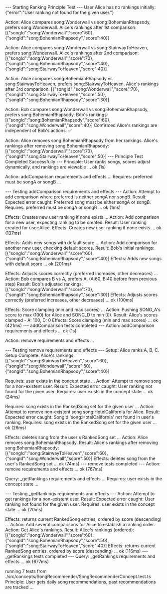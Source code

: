 --- Starting Ranking Principle Test ---
User Alice has no rankings initially: {"error":"User ranking not found for the given user."}

Action: Alice compares song:Wonderwall vs song:BohemianRhapsody, prefers song:Wonderwall.
Alice's rankings after 1st comparison: [{"songId":"song:Wonderwall","score":60},{"songId":"song:BohemianRhapsody","score":40}]

Action: Alice compares song:Wonderwall vs song:StairwayToHeaven, prefers song:Wonderwall.
Alice's rankings after 2nd comparison: [{"songId":"song:Wonderwall","score":70},{"songId":"song:BohemianRhapsody","score":40},{"songId":"song:StairwayToHeaven","score":40}]

Action: Alice compares song:BohemianRhapsody vs song:StairwayToHeaven, prefers song:StairwayToHeaven.
Alice's rankings after 3rd comparison: [{"songId":"song:Wonderwall","score":70},{"songId":"song:StairwayToHeaven","score":50},{"songId":"song:BohemianRhapsody","score":30}]

Action: Bob compares song:Wonderwall vs song:BohemianRhapsody, prefers song:BohemianRhapsody.
Bob's rankings: [{"songId":"song:BohemianRhapsody","score":60},{"songId":"song:Wonderwall","score":40}]
Confirmed Alice's rankings are independent of Bob's actions. ✅

Action: Alice removes song:BohemianRhapsody from her rankings.
Alice's rankings after removing song:BohemianRhapsody: [{"songId":"song:Wonderwall","score":70},{"songId":"song:StairwayToHeaven","score":50}]
--- Principle Test Completed Successfully ---
Principle: User ranks songs, scores adjust dynamically, and rankings are viewable ... ok (1s)

Action: addComparison requirements and effects ...
  Requires: preferred must be songA or songB ...

--- Testing addComparison requirements and effects ---
Action: Attempt to add comparison where preferred is neither songA nor songB.
Result: Expected error caught: Preferred song must be either songA or songB.
  Requires: preferred must be songA or songB ... ok (1ms)

  Effects: Creates new user ranking if none exists ...
Action: Add comparison for a new user, expecting ranking to be created.
Result: User ranking created for user:Alice.
  Effects: Creates new user ranking if none exists ... ok (137ms)

  Effects: Adds new songs with default score ...
Action: Add comparison for another new user, checking default scores.
Result: Bob's initial rankings: [{"songId":"song:Wonderwall","score":60},{"songId":"song:BohemianRhapsody","score":40}]
  Effects: Adds new songs with default score ... ok (201ms)

  Effects: Adjusts scores correctly (preferred increases, other decreases) ...
Action: Bob compares B vs A, prefers A. (A:60, B:40 before from previous step)
Result: Bob's adjusted rankings: [{"songId":"song:Wonderwall","score":70},{"songId":"song:BohemianRhapsody","score":30}]
  Effects: Adjusts scores correctly (preferred increases, other decreases) ... ok (100ms)

  Effects: Score clamping (min and max scores) ...
Action: Pushing SONG_A's score to max (100) for Alice and SONG_D to min (0).
Result: Alice's scores clamped - A: 100, D: 0
  Effects: Score clamping (min and max scores) ... ok (421ms)
--- addComparison tests completed ---
Action: addComparison requirements and effects ... ok (1s)

Action: remove requirements and effects ...

--- Testing remove requirements and effects ---
Setup: Alice ranks A, B, C.
Setup Complete. Alice's rankings: [{"songId":"song:StairwayToHeaven","score":60},{"songId":"song:Wonderwall","score":50},{"songId":"song:BohemianRhapsody","score":40}]

  Requires: user exists in the concept state ...
Action: Attempt to remove song for a non-existent user.
Result: Expected error caught: User ranking not found for the given user.
  Requires: user exists in the concept state ... ok (24ms)

  Requires: song exists in the RankedSong set for the given user ...
Action: Attempt to remove non-existent song song:HotelCalifornia for Alice.
Result: Expected error caught: SongId 'song:HotelCalifornia' not found in user's ranking.
  Requires: song exists in the RankedSong set for the given user ... ok (26ms)

  Effects: deletes song from the user's RankedSong set ...
Action: Alice removes song:BohemianRhapsody.
Result: Alice's rankings after removing song:BohemianRhapsody: [{"songId":"song:StairwayToHeaven","score":60},{"songId":"song:Wonderwall","score":50}]
  Effects: deletes song from the user's RankedSong set ... ok (74ms)
--- remove tests completed ---
Action: remove requirements and effects ... ok (767ms)

Query: _getRankings requirements and effects ...
  Requires: user exists in the concept state ...

--- Testing _getRankings requirements and effects ---
Action: Attempt to get rankings for a non-existent user.
Result: Expected error caught: User ranking not found for the given user.
  Requires: user exists in the concept state ... ok (20ms)

  Effects: returns current RankedSong entries, ordered by score (descending) ...
Action: Add several comparisons for Alice to establish a ranking order.
Action: Get Alice's rankings.
Result: Alice's rankings (ordered): [{"songId":"song:Wonderwall","score":60},{"songId":"song:BohemianRhapsody","score":50},{"songId":"song:StairwayToHeaven","score":40}]
  Effects: returns current RankedSong entries, ordered by score (descending) ... ok (116ms)
--- _getRankings tests completed ---
Query: _getRankings requirements and effects ... ok (677ms)

running 7 tests from ./src/concepts/SongRecommender/SongRecommenderConcept.test.ts
Principle: User gets daily song recommendations, past recommendations are tracked ...

